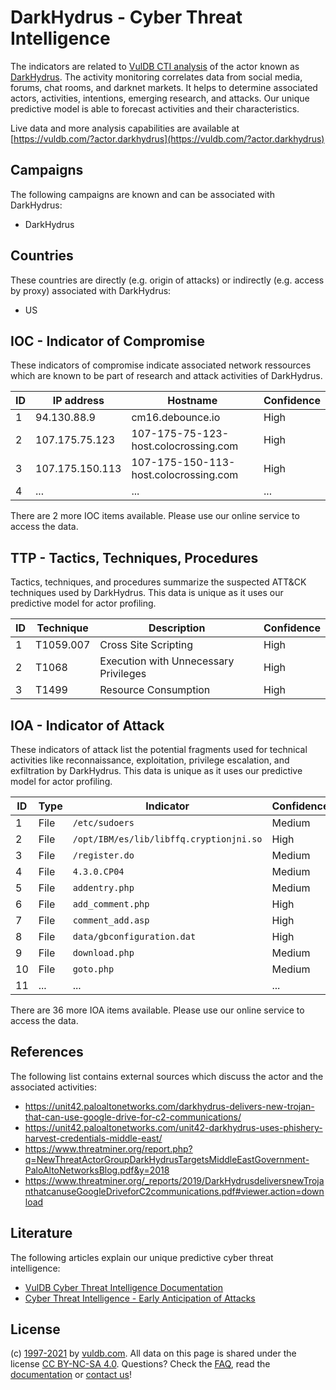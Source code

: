 # DarkHydrus - Cyber Threat Intelligence

The indicators are related to [VulDB CTI analysis](https://vuldb.com/?doc.cti) of the actor known as [DarkHydrus](https://vuldb.com/?actor.darkhydrus). The activity monitoring correlates data from social media, forums, chat rooms, and darknet markets. It helps to determine associated actors, activities, intentions, emerging research, and attacks. Our unique predictive model is able to forecast activities and their characteristics.

Live data and more analysis capabilities are available at [https://vuldb.com/?actor.darkhydrus](https://vuldb.com/?actor.darkhydrus)

## Campaigns

The following campaigns are known and can be associated with DarkHydrus:

* DarkHydrus

## Countries

These countries are directly (e.g. origin of attacks) or indirectly (e.g. access by proxy) associated with DarkHydrus:

* US

## IOC - Indicator of Compromise

These indicators of compromise indicate associated network ressources which are known to be part of research and attack activities of DarkHydrus.

ID | IP address | Hostname | Confidence
-- | ---------- | -------- | ----------
1 | 94.130.88.9 | cm16.debounce.io | High
2 | 107.175.75.123 | 107-175-75-123-host.colocrossing.com | High
3 | 107.175.150.113 | 107-175-150-113-host.colocrossing.com | High
4 | ... | ... | ...

There are 2 more IOC items available. Please use our online service to access the data.

## TTP - Tactics, Techniques, Procedures

Tactics, techniques, and procedures summarize the suspected ATT&CK techniques used by DarkHydrus. This data is unique as it uses our predictive model for actor profiling.

ID | Technique | Description | Confidence
-- | --------- | ----------- | ----------
1 | T1059.007 | Cross Site Scripting | High
2 | T1068 | Execution with Unnecessary Privileges | High
3 | T1499 | Resource Consumption | High

## IOA - Indicator of Attack

These indicators of attack list the potential fragments used for technical activities like reconnaissance, exploitation, privilege escalation, and exfiltration by DarkHydrus. This data is unique as it uses our predictive model for actor profiling.

ID | Type | Indicator | Confidence
-- | ---- | --------- | ----------
1 | File | `/etc/sudoers` | Medium
2 | File | `/opt/IBM/es/lib/libffq.cryptionjni.so` | High
3 | File | `/register.do` | Medium
4 | File | `4.3.0.CP04` | Medium
5 | File | `addentry.php` | Medium
6 | File | `add_comment.php` | High
7 | File | `comment_add.asp` | High
8 | File | `data/gbconfiguration.dat` | High
9 | File | `download.php` | Medium
10 | File | `goto.php` | Medium
11 | ... | ... | ...

There are 36 more IOA items available. Please use our online service to access the data.

## References

The following list contains external sources which discuss the actor and the associated activities:

* https://unit42.paloaltonetworks.com/darkhydrus-delivers-new-trojan-that-can-use-google-drive-for-c2-communications/
* https://unit42.paloaltonetworks.com/unit42-darkhydrus-uses-phishery-harvest-credentials-middle-east/
* https://www.threatminer.org/report.php?q=NewThreatActorGroupDarkHydrusTargetsMiddleEastGovernment-PaloAltoNetworksBlog.pdf&y=2018
* https://www.threatminer.org/_reports/2019/DarkHydrusdeliversnewTrojanthatcanuseGoogleDriveforC2communications.pdf#viewer.action=download

## Literature

The following articles explain our unique predictive cyber threat intelligence:

* [VulDB Cyber Threat Intelligence Documentation](https://vuldb.com/?doc.cti)
* [Cyber Threat Intelligence - Early Anticipation of Attacks](https://www.scip.ch/en/?labs.20201022)

## License

(c) [1997-2021](https://vuldb.com/?doc.changelog) by [vuldb.com](https://vuldb.com/?doc.about). All data on this page is shared under the license [CC BY-NC-SA 4.0](https://creativecommons.org/licenses/by-nc-sa/4.0/). Questions? Check the [FAQ](https://vuldb.com/?doc.faq), read the [documentation](https://vuldb.com/?doc) or [contact us](https://vuldb.com/?contact)!
